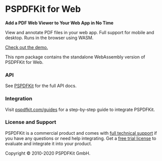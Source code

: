 # PSPDFKit for Web

**Add a PDF Web Viewer to Your Web App in No Time**

View and annotate PDF files in your web app. Full support for mobile and desktop. Runs in the browser using WASM.

[Check out the demo.](https://web-examples.pspdfkit.com/)

This npm package contains the standalone WebAssembly version of PSDPFKit for Web.

### API

See [PSPDFKit](https://pspdfkit.com/api/web/PSPDFKit.html) for the full API docs.

### Integration

Visit [pspdfkit.com/guides](https://pspdfkit.com/guides/web/) for a step-by-step guide to integrate
PSPDFKit.

### License and Support

PSPDFKit is a commercial product and comes with [full technical support](http://pspdfkit.com/support/request/) if you have any questions or need help integrating. Get a [free trial license](https://pspdfkit.com/try/) to evaluate and integrate it into your product.

Copyright © 2010-2020 PSPDFKit GmbH.
